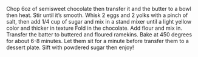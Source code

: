 Chop 6oz of semisweet chocolate then transfer it and the butter to a bowl then heat.
Stir until it’s smooth.
Whisk 2 eggs and 2 yolks with a pinch of salt, then add 1/4 cup of sugar and mix in a stand mixer until a light yellow color and thicker in texture
Fold in the chocolate.
Add flour and mix in.
Transfer the batter to buttered and floured ramekins.
Bake at 450 degrees for about 6-8 minutes.
Let them sit for a minute before transfer them to a dessert plate.
Sift with powdered sugar then enjoy!